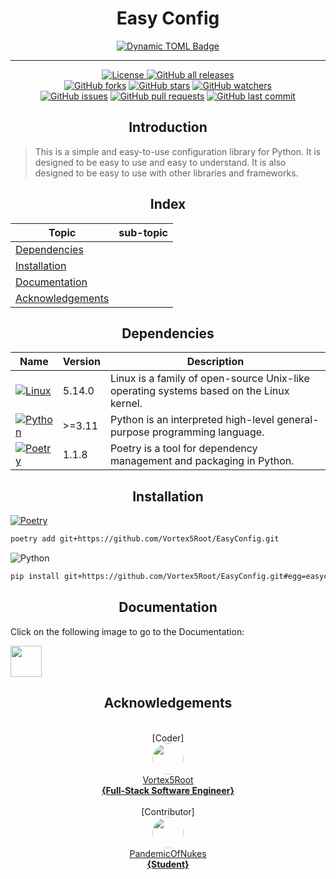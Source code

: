 <h1 align="center">Easy Config</h1>

<p align="center">
    <a href="https://github.com/Vortex5Root/EasyConfig/releases"><img alt="Dynamic TOML Badge" src="https://img.shields.io/badge/dynamic/toml?url=https%3A%2F%2Fraw.githubusercontent.com%2FVortex5Root%2FEasyConfig%2Fmain%2Fpyproject.toml&query=%24.tool.poetry.version&logo=data%3Aimage%2Fpng%3Bbase64%2CiVBORw0KGgoAAAANSUhEUgAAAA4AAAAOCAMAAAAolt3jAAAAtFBMVEVHcEyWYTihdkuXYzrBjlqhbkHepWuzglG8hFGWYjmzglHepmz3z5iygVCWYjmWYjmxgVDsvorMlmDepmybaD2oe02ufU2leUzdpWqzglGfdUrgqnH616j%2F4LKWYjmvf1C3hVPepmyWYjmWZDuWYjmzglGWYjmwfk7fp22aZjz93a7VoGmpfFKdbEe4hlTFkFzwxZH30aDpuYO%2BnICUbUbGkl3jrnbjr3eSYjuuiWzNq4fjvI5PAatoAAAAJXRSTlMA4v34FBH4Jwwn4l8IXFG6%2FrWcv2PCZqdJxeX291Ci4uVQ5eQoZPLoqAAAAIxJREFUCNdFzscCgjAQBNA1JIAGVMDeW0iEAPb6%2F%2F9lCuqc9s1eBkDHpxTDN8E8mroJ9S1G0Sw7noSbrAMAHLvidshMERPwVlUuxF0Vb7ltgtdi5VUV%2BetcNAwZKyv%2BeP7J%2BD6VRaq5rKmiOUGoW3OzAzxEF2npLIgaGPbN1%2Bm07S4SjvkPOnjQI%2Bb4AGCaEYNClUKKAAAAAElFTkSuQmCC&label=Package%20Version"></a>
</p>

-------

<p align="center">
    <a href="https://github.com/Vortex5Root/EasyConfig/blob/master/LICENSE"><img src="https://img.shields.io/github/license/Vortex5Root/EasyConfig.svg" alt="License">
    <a href="https://github.com/Vortex5Root/EasyConfig/releases"><img src="https://img.shields.io/github/downloads/Vortex5Root/EasyConfig/total.svg" alt="GitHub all releases"></a><br>
    <a href="https://github.com/Vortex5Root/EasyConfig/network"><img src="https://img.shields.io/github/forks/Vortex5Root/EasyConfig.svg" alt="GitHub forks"></a>
    <a href="https://github.com/Vortex5Root/EasyConfig/stargazers"><img src="https://img.shields.io/github/stars/Vortex5Root/EasyConfig.svg" alt="GitHub stars"></a>
    <a href="https://github.com/Vortex5Root/EasyConfig/watchers"><img src="https://img.shields.io/github/watchers/Vortex5Root/EasyConfig.svg" alt="GitHub watchers"></a><br>
    <a href="https://github.com/Vortex5Root/EasyConfig/issues"><img src="https://img.shields.io/github/issues/Vortex5Root/EasyConfig.svg" alt="GitHub issues"></a>
    <a href="https://github.com/Vortex5Root/EasyConfig/pulls"><img src="https://img.shields.io/github/issues-pr/Vortex5Root/EasyConfig.svg" alt="GitHub pull requests"></a>
    <a href="https://github.com/Vortex5Root/EasyConfig/commits/master"><img src="https://img.shields.io/github/last-commit/Vortex5Root/EasyConfig.svg" alt="GitHub last commit"></a><br>
</p>

<h2 align="center">Introduction</h2>

> This is a simple and easy-to-use configuration library for Python. It is designed to be easy to use and easy to understand. It is also designed to be easy to use with other libraries and frameworks.

<h2 align="center">Index</h2>

| Topic | sub-topic |
| --- | --- |
| [Dependencies](#dependencies) | |
| [Installation](#installation) | |
| [Documentation](#documentation) |  |
| [Acknowledgements](#acknowledgements) | |


<h2 align="center">Dependencies</h2>

| Name | Version | Description |
| --- | --- | --- |
| [![Linux](https://img.shields.io/badge/Linux-A81D33?style=for-the-badge&logo=linux&logoColor=ffffff)](https://www.linux.org/) | 5.14.0 | Linux is a family of open-source Unix-like operating systems based on the Linux kernel. |
| [![Python](https://img.shields.io/badge/Python-3776AB?style=for-the-badge&logo=python&logoColor=ffdd54)](https://www.python.org/) | >=3.11 | Python is an interpreted high-level general-purpose programming language. |
| [![Poetry](https://img.shields.io/endpoint?url=https://python-poetry.org/badge/v0.json?style=for-the-badge)](https://python-poetry.org/) | 1.1.8 | Poetry is a tool for dependency management and packaging in Python. |

<h2 align="center">Installation</h2>

[![Poetry](https://img.shields.io/endpoint?url=https://python-poetry.org/badge/v0.json)](https://python-poetry.org/)
```bash
poetry add git+https://github.com/Vortex5Root/EasyConfig.git
```

![Python](https://img.shields.io/badge/python-3670A0?style=for-the-badge&logo=python&logoColor=ffdd54)
```bash
pip install git+https://github.com/Vortex5Root/EasyConfig.git#egg=easyconfig
```

<h2 align="center">Documentation</h2>

Click on the following image to go to the Documentation:

<a href=./easyconfig/DOCUMENTATION.md><img src="./img/wikipedia-svgrepo-com.svg" width=50></a> 

<h2 align="center">Acknowledgements</h2>

<p align="center">
    <br>[Coder]<br>
    <a href="https://github.com/Vortex5Root"><img src=https://avatars.githubusercontent.com/u/102427260?s=200&v=4 width=50 style="border-radius: 50%;"><br>Vortex5Root <br><b>        {Full-Stack Software Engineer}</b></a><br>
    <br>[Contributor]<br>
    <a href="https://github.com/PandemicOfNukes"><img src=https://avatars.githubusercontent.com/u/59929476?s=200&v=4 width=50 style="border-radius: 50%;"><br>PandemicOfNukes <br><b>        {Student}</b></a><br><br>
</p>
